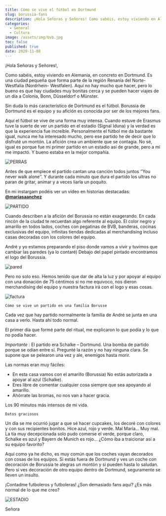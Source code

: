 ```yaml
---
title: Cómo se vive el fútbol en Dortmund
slug: borussia-fans
description: ¡Hola Señoras y Señores! Como sabéis, estoy viviendo en Alemania, en concreto en Dortmund. Es una ciudad pequeña que forma parte de la...
categories:
  - General
  - Cultura
image: /assets/img/bvb.jpg
toc: false
published: true
date: 2020-11-08
---
```

¡Hola Señoras y Señores!,

Como sabéis, estoy viviendo en Alemania, en concreto en Dortmund. Es una ciudad pequeña que forma parte de la región Renania del Norte-Westfalia (Nordrhein- Westfalen). Aquí no hay mucho que hacer, pero lo bueno es que hay ciudades muy bonitas cerca y se pueden hacer viajes de un día a Colonia, Bonn, Düsseldorf o Münster.

Sin duda lo más característico de Dortmund es el fútbol. Borussia de Dortmund es el equipo y su afición es conocida por ser de los mejores fans.

Aquí el fútbol se vive de una forma muy intensa. Cuando estuve de Erasmus tuve la suerte de ver un partido en el estadio (Signal Iduna) y la verdad es que la experiencia fue increíble. Personalmente el fútbol me da bastante igual, nunca me ha interesado mucho, pero ese partido he de decir que lo disfruté un montón. La afición crea un ambiente que se contagia. No sé, igual es porque fue mi primer partido en un estadio así de grande, pero a mí me impactó. Y bueno estaba en la mejor compañía.

![PERRAS](/assets/img/perras.jpg)

Antes de que empiece el partido cantan una canción todos juntos ‘’You never walk alone’’. Y durante cada minuto que dura el partido los ultras no paran de gritar, animar y a veces liarla un poquito.

En mi instargam podéis ver un vídeo en historias destacadas: [__@mariasaanchez__](https://instagram.com/mariasaanchez?igshid=1c2p7q7kx6a0s)

![PARTIDO](/assets/img/partido.jpg)

Cuando describen a la afición del Borussia no están exagerando. En cada rincón de la ciudad te recuerdan algo referente al equipo. El color negro y amarillo en todos lados, coches con pegatinas de BVB, banderas, cocinas exclusivas del equipo, infinitas tiendas dedicadas al merchandising incluso casas decoradas con los colores del equipo. 

André y yo estamos preparando el piso donde vamos a vivir y tuvimos que cambiar las paredes (ya lo contaré) Debajo del papel pintado encontramos el logo del Borussia.

![pared](/assets/img/pared.jpg)

Pero no solo eso. Hemos tenido que dar de alta la luz y por apoyar al equipo con una donación de 75 céntimos si no me equivoco, nos dieron merchandising del equipo y nuestra factura irá con el logo y esas cosas.

![factura](/assets/img/factura.jpg)

`Cómo se vive un partido en una familia Borusse`

Cada vez que hay partido normalmente la familia de André se junta en una casa a verlo. Hasta ahí todo normal.

El primer día que formé parte del ritual, me explicaron lo que podía y lo que no podía hacer.

*Importante* :  El partido era Schalke – Dortmund. Una bomba de partido porque se odian entre sí. Pregunté la razón y no hay ninguna clara. Se supone que se pelearon una vez y ale, enemigos hasta morir.

Las normas eran muy fáciles:

 -	En esta casa vamos con el amarillo (Borussia)
No estás autorizada a apoyar al azul (Schalke).
 -	Eres libre de comentar cualquier cosa siempre que sea apoyando al amarillo.
 -	Ahórrate las bromas, no nos van a hacer gracia.

Los 90 minutos más intensos de mi vida.

`Datos graciosos`

Un día se me ocurrió jugar a que sé hacer cupcakes, los decoré con colores y con sus recipientes bonitos. Hice azul, rojo y verde. Mal María… Muy mal. La tía muy decepcionada solo pudo comerse el verde, porque claro, Schalke es azul y Bayern de Munich es rojo… ¿Cómo iba a traicionar así a su equipo favorito?

Aquí como ya he dicho, es muy común que los coches vayan decorados con cosas de los equipos. Si estás fuera de Dortmund y ves un coche con decoración de Borussia te alegras un montón y si pueden hasta lo saludan. Pero si ves decoración de otro equipo dentro de Dortmund, seguramente se lleven un insulto.

¡Contadme futboleros y futboleras! ¿Son demasiado fans aquí? ¿Es más normal de lo que me creo?

![ESTADIO](/assets/img/estadio.jpg)

Señora
